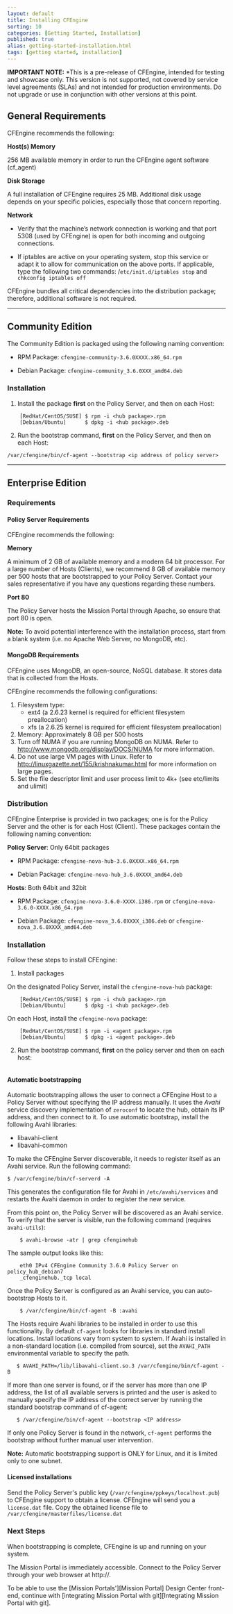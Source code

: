 ```yaml
---
layout: default
title: Installing CFEngine
sorting: 10
categories: [Getting Started, Installation]
published: true
alias: getting-started-installation.html
tags: [getting started, installation]
---
```


**IMPORTANT NOTE:** *This is a pre-release of CFEngine, intended for testing
and showcase only. This version is not supported, not covered by service level
agreements (SLAs) and not intended for production environments. Do not upgrade
or use in conjunction with other versions at this point.

<!--- TODO: move up when no longer a pre-release
-->

## General Requirements

CFEngine recommends the following:

**Host(s) Memory** 

256 MB available memory in order to run the CFEngine agent software (cf_agent)

**Disk Storage** 

A full installation of CFEngine requires 25 MB. Additional disk usage 
depends on your specific policies, especially those that concern reporting.

**Network** 

* Verify that the machine’s network connection is working and that port 5308
  (used by CFEngine) is open for both incoming and outgoing connections.

* If iptables are active on your operating system, stop this service or adapt
  it to allow for communication on the above ports. If applicable, type the
  following two commands: /`etc/init.d/iptables stop` and `chkconfig iptables
  off`

CFEngine bundles all critical dependencies into the distribution package;
therefore, additional software is not required.

****

## Community Edition

The Community Edition is packaged using the following naming convention:

* RPM Package: `cfengine-community-3.6.0XXXX.x86_64.rpm`

* Debian Package: `cfengine-community_3.6.0XXX_amd64.deb`

### Installation 

1. Install the package **first** on the Policy Server, and then on each Host:

```
    [RedHat/CentOS/SUSE] $ rpm -i <hub package>.rpm
    [Debian/Ubuntu]      $ dpkg -i <hub package>.deb
```

2. Run the bootstrap command, **first** on the Policy Server, and then on each
Host:

````
/var/cfengine/bin/cf-agent --bootstrap <ip address of policy server>
````

****

## Enterprise Edition

### Requirements

#### Policy Server Requirements

CFEngine recommends the following:

**Memory** 

A minimum of 2 GB of available memory and a modern 64 bit processor. For a
large number of Hosts (Clients), we recommend 8 GB of available memory per 500
hosts that are bootstrapped to your Policy Server. Contact your sales
representative if you have any questions regarding these numbers.

**Port 80**

The Policy Server hosts the Mission Portal through Apache, so ensure that port
80 is open.

**Note:** To avoid potential interference with the installation process, start
from a blank system (i.e. no Apache Web Server, no MongoDB, etc).

#### MongoDB Requirements

CFEngine uses MongoDB, an open-source, NoSQL database. It stores data that
is collected from the Hosts.

CFEngine recommends the following configurations:

1. Filesystem type:
   - ext4 (a 2.6.23 kernel is required for efficient filesystem preallocation)
   - xfs (a 2.6.25 kernel is required for efficient filesystem preallocation)
2. Memory: Approximately 8 GB per 500 hosts
3. Turn off NUMA if you are running MongoDB on NUMA. Refer to
http://www.mongodb.org/display/DOCS/NUMA for more information.
4. Do not use large VM pages with Linux. Refer to
http://linuxgazette.net/155/krishnakumar.html for more information on large
pages.
5. Set the file descriptor limit and user process limit to 4k+ (see etc/limits
and ulimit)

### Distribution

CFEngine Enterprise is provided in two packages; one is for the Policy
Server and the other is for each Host (Client). These packages contain the
following naming convention:

**Policy Server**: Only 64bit packages

* RPM Package: `cfengine-nova-hub-3.6.0XXXX.x86_64.rpm`

* Debian Package: `cfengine-nova-hub_3.6.0XXXX_amd64.deb`

**Hosts**: Both 64bit and 32bit

* RPM Package: `cfengine-nova-3.6.0-XXXX.i386.rpm` or
  `cfengine-nova-3.6.0-XXXX.x86_64.rpm`

* Debian Package: `cfengine-nova_3.6.0XXXX_i386.deb` or
  `cfengine-nova_3.6.0XXXX_amd64.deb`

### Installation

Follow these steps to install CFEngine:

1. Install packages

On the designated Policy Server, install the `cfengine-nova-hub` package:

```
    [RedHat/CentOS/SUSE] $ rpm -i <hub package>.rpm
    [Debian/Ubuntu]      $ dpkg -i <hub package>.deb
```

On each Host, install the `cfengine-nova` package:

```
    [RedHat/CentOS/SUSE] $ rpm -i <agent package>.rpm
    [Debian/Ubuntu]      $ dpkg -i <agent package>.deb
```

2. Run the bootstrap command, **first** on the policy server and then on each
host:

``` $ /var/cfengine/bin/cf-agent --bootstrap <IP address of the Policy Server>
```

#### Automatic bootstrapping

Automatic bootstrapping allows the user to connect a CFEngine Host to a Policy
Server without specifying the IP address manually. It uses the *Avahi* service
discovery implementation of `zeroconf` to locate the hub, obtain its IP
address, and then connect to it. To use automatic bootstrap, install the
following Avahi libraries:

* libavahi-client
* libavahi-common

To make the CFEngine Server discoverable, it needs to register itself as an 
Avahi service. Run the following command:

```    
$ /var/cfengine/bin/cf-serverd -A
``` 

This generates the configuration file for Avahi in `/etc/avahi/services` and 
restarts the Avahi daemon in order to register the new service.

From this point on, the Policy Server will be discovered as an Avahi service.
To verify that the server is visible, run the following command (requires
`avahi-utils`):

``` 
    $ avahi-browse -atr | grep cfenginehub
``` 

The sample output looks like this:

``` 
    eth0 IPv4 CFEngine Community 3.6.0 Policy Server on policy_hub_debian7
    _cfenginehub._tcp local
``` 

Once the Policy Server is configured as an Avahi service, you can
auto-bootstrap Hosts to it.

``` 
    $ /var/cfengine/bin/cf-agent -B :avahi
``` 

The Hosts require Avahi libraries to be installed in order to use this 
functionality. By default `cf-agent` looks for libraries in standard install 
locations. Install locations vary from system to system. If Avahi is 
installed in a non-standard location (i.e. compiled from source), set the 
`AVAHI_PATH` environmental variable to specify the path.

``` 
   $ AVAHI_PATH=/lib/libavahi-client.so.3 /var/cfengine/bin/cf-agent -B
``` 

If more than one server is found, or if the server has more than one IP
address, the list of all available servers is printed and the user is asked to
manually specify the IP address of the correct server by running the standard
bootstrap command of cf-agent:

``` 
   $ /var/cfengine/bin/cf-agent --bootstrap <IP address>
``` 

If only one Policy Server is found in the network, `cf-agent` performs the
bootstrap without further manual user intervention.

**Note:** Automatic bootstrapping support is ONLY for Linux, and it is limited
only to one subnet.

#### Licensed installations

Send the Policy Server's public key (`/var/cfengine/ppkeys/localhost.pub`) to
CFEngine support to obtain a license. CFEngine will send you a `license.dat`
file. Copy the obtained license file to
`/var/cfengine/masterfiles/license.dat`

### Next Steps

When bootstrapping is complete, CFEngine is up and running on your system.

The Mission Portal is immediately accessible. Connect to the Policy Server
through your web browser at http://<IP address of your Policy Server>.

To be able to use the [Mission Portals'][Mission Portal] Design Center
front-end, continue with [integrating Mission Portal with git][Integrating
Mission Portal with git].

